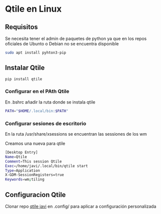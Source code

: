 # Qtile en Linux

## Requisitos
Se necesita tener el admin de paquetes de python ya que en los repos oficiales de Ubunto o Debian no se encuentra disponible

```bash
sudo apt install pyhton3-pip
```

## Instalar Qtile

```bash
pip install qtile
```
### Configurar en el PAth Qtile

En .bshrc añadir la ruta donde se instala qtile

```bash
PATH="$HOME/.local/bin:$PATH"
```

### Configurar sesiones de escritorio

En la ruta /usr/share/xsessions se encuentran las sessiones de los wm

Creamos una nueva para qtile

```bash
[Desktop Entry]
Name=Qtile
Comment=This session Qtile
Exec=/home/javi/.local/bin/qtile start
Type=Application
X-GDM-SessionRegisters=true
Keywords=wm;tiling
```

## Configuracion Qtile

Clonar repo [qtile javi](https://gitlab.com/febrero/qtile.git) en .config/ para aplicar a configuración personalizada
